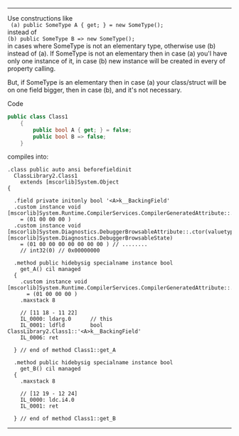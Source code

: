 ------------------------------------------------------------
Use constructions like    
` (a) public SomeType A { get; } = new SomeType();`  
instead of     
`(b) public SomeType B => new SomeType();`  
in cases where SomeType is not an elementary type, otherwise use (b) instead of (a).
If SomeType is not an elementary then in case (a) you'l have only one instance of it, in case (b) new instance will be created in every of property calling. 

But, if SomeType is an elementary then in case (a) your class/struct will be on one field bigger, then in case (b), and it's not necessary.

		
Code
```C#
public class Class1
	{
		public bool A { get; } = false;
		public bool B => false;
	}
```
compiles into:
```IL
.class public auto ansi beforefieldinit 
  ClassLibrary2.Class1
    extends [mscorlib]System.Object
{

  .field private initonly bool '<A>k__BackingField'
  .custom instance void [mscorlib]System.Runtime.CompilerServices.CompilerGeneratedAttribute::.ctor() 
    = (01 00 00 00 )
  .custom instance void [mscorlib]System.Diagnostics.DebuggerBrowsableAttribute::.ctor(valuetype [mscorlib]System.Diagnostics.DebuggerBrowsableState) 
    = (01 00 00 00 00 00 00 00 ) // ........
    // int32(0) // 0x00000000

  .method public hidebysig specialname instance bool 
    get_A() cil managed 
  {
    .custom instance void [mscorlib]System.Runtime.CompilerServices.CompilerGeneratedAttribute::.ctor() 
      = (01 00 00 00 )
    .maxstack 8

    // [11 18 - 11 22]
    IL_0000: ldarg.0      // this
    IL_0001: ldfld        bool ClassLibrary2.Class1::'<A>k__BackingField'
    IL_0006: ret          

  } // end of method Class1::get_A

  .method public hidebysig specialname instance bool 
    get_B() cil managed 
  {
    .maxstack 8

    // [12 19 - 12 24]
    IL_0000: ldc.i4.0     
    IL_0001: ret          

  } // end of method Class1::get_B

```
------------------------------------------------------------
